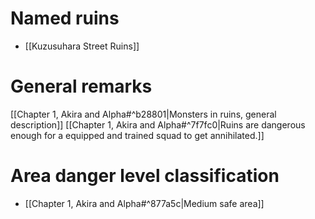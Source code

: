 # Named ruins
- [[Kuzusuhara Street Ruins]]
# General remarks
[[Chapter 1, Akira and Alpha#^b28801|Monsters in ruins, general description]]
[[Chapter 1, Akira and Alpha#^7f7fc0|Ruins are dangerous enough for a equipped and trained squad to get annihilated.]]
# Area danger level classification
- [[Chapter 1, Akira and Alpha#^877a5c|Medium safe area]]

